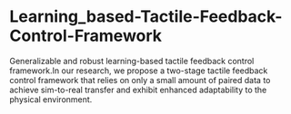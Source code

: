 # Learning_based-Tactile-Feedback-Control-Framework
Generalizable and robust learning-based tactile feedback control framework.In our research, we propose a two-stage tactile feedback control framework that relies on only a small amount of paired data to achieve sim-to-real transfer and exhibit enhanced adaptability to the physical environment.
